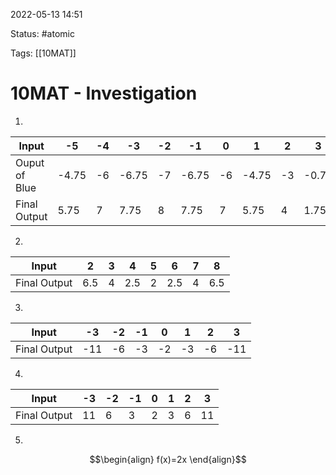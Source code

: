 2022-05-13 14:51

Status: #atomic

Tags: [[10MAT]]

# 10MAT - Investigation
1. 
Input | -5 | -4 | -3 | -2 | -1 | 0 | 1 | 2 | 3
--- | --- | --- | --- | --- | --- | --- | --- | --- | ---
Ouput of Blue | -4.75 | -6 | -6.75 | -7 | -6.75 | -6 | -4.75 | -3 | -0.75
Final Output | 5.75 | 7 | 7.75 | 8 | 7.75 | 7 | 5.75 | 4 | 1.75

2. 
Input | 2 | 3 | 4 | 5 | 6 | 7 | 8
--- | --- | --- | --- | --- | --- | --- | ---
Final Output | 6.5 | 4 | 2.5 | 2 | 2.5 | 4 | 6.5

3. 
Input | -3 | -2 | -1 | 0 | 1 | 2 | 3
-- | -- | -- | -- | -- | -- | -- | ---
Final Output | -11 | -6 | -3 | -2 | -3 | -6 | -11

4. 
Input | -3 | -2 | -1 | 0 | 1 | 2 | 3
-- | -- | -- | -- | -- | -- | -- | --
Final Output | 11 | 6 | 3 | 2 | 3 | 6 | 11

5. 
$$\begin{align}
f(x)=2x
\end{align}$$